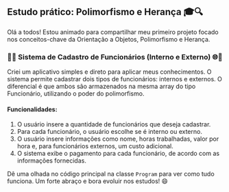 ## Estudo prático: Polimorfismo e Herança 🎓🔍

Olá a todos! Estou animado para compartilhar meu primeiro projeto focado nos conceitos-chave da Orientação a Objetos, Polimorfismo e Herança.

### 🏢💼 Sistema de Cadastro de Funcionários (Interno e Externo) 🌐👷

Criei um aplicativo simples e direto para aplicar meus conhecimentos. O sistema permite cadastrar dois tipos de funcionários: internos e externos. O diferencial é que ambos são armazenados na mesma array do tipo Funcionário, utilizando o poder do polimorfismo.

#### Funcionalidades:

1. O usuário insere a quantidade de funcionários que deseja cadastrar.
2. Para cada funcionário, o usuário escolhe se é interno ou externo.
3. O usuário insere informações como nome, horas trabalhadas, valor por hora e, para funcionários externos, um custo adicional.
4. O sistema exibe o pagamento para cada funcionário, de acordo com as informações fornecidas.

Dê uma olhada no código principal na classe `Program` para ver como tudo funciona. Um forte abraço e bora evoluir nos estudos! 😄

